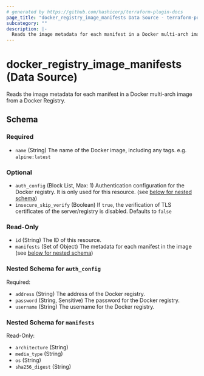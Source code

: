 ```yaml
---
# generated by https://github.com/hashicorp/terraform-plugin-docs
page_title: "docker_registry_image_manifests Data Source - terraform-provider-docker"
subcategory: ""
description: |-
  Reads the image metadata for each manifest in a Docker multi-arch image from a Docker Registry.
---
```


# docker_registry_image_manifests (Data Source)

Reads the image metadata for each manifest in a Docker multi-arch image from a Docker Registry.



<!-- schema generated by tfplugindocs -->
## Schema

### Required

- `name` (String) The name of the Docker image, including any tags. e.g. `alpine:latest`

### Optional

- `auth_config` (Block List, Max: 1) Authentication configuration for the Docker registry. It is only used for this resource. (see [below for nested schema](#nestedblock--auth_config))
- `insecure_skip_verify` (Boolean) If `true`, the verification of TLS certificates of the server/registry is disabled. Defaults to `false`

### Read-Only

- `id` (String) The ID of this resource.
- `manifests` (Set of Object) The metadata for each manifest in the image (see [below for nested schema](#nestedatt--manifests))

<a id="nestedblock--auth_config"></a>
### Nested Schema for `auth_config`

Required:

- `address` (String) The address of the Docker registry.
- `password` (String, Sensitive) The password for the Docker registry.
- `username` (String) The username for the Docker registry.


<a id="nestedatt--manifests"></a>
### Nested Schema for `manifests`

Read-Only:

- `architecture` (String)
- `media_type` (String)
- `os` (String)
- `sha256_digest` (String)

